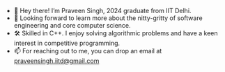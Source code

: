 - 👋 Hey there! I’m Praveen Singh, 2024 graduate from IIT Delhi.
- 🌱 Looking forward to learn more about the nitty-gritty of software engineering and core computer science.
- 🛠️ Skilled in C++. I enjoy solving algorithmic problems and have a keen interest in competitive programming.
- 📫 For reaching out to me, you can drop an email at praveensingh.iitd@gmail.com

<!---
maniac0112/maniac0112 is a ✨ special ✨ repository because its `README.md` (this file) appears on your GitHub profile.
You can click the Preview link to take a look at your changes.
--->
